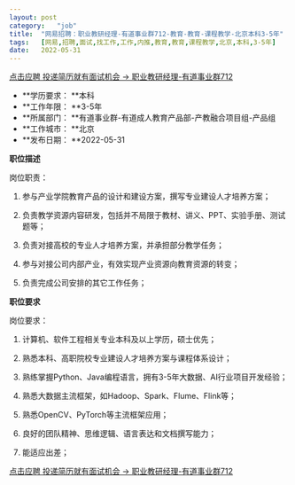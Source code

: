```yaml
---
layout:	post
category:	"job"
title:	"网易招聘：职业教研经理-有道事业群712-教育-教育-课程教学-北京本科3-5年"
tags:	[网易,招聘,面试,找工作,工作,内推,教育,教育,课程教学,北京,本科,3-5年]
date:	2022-05-31
---
```


[点击应聘 投递简历就有面试机会 ->  职业教研经理-有道事业群712](http://mobile.bole.netease.com/bole/boleDetail?id=40605&employeeId=346f03c3cda5f04c&key=all)



- **学历要求： **本科
- **工作年限： **3-5年
- **所属部门： **有道事业群-有道成人教育产品部-产教融合项目组-产品组
- **工作城市： **北京
- **发布日期： **2022-05-31



**职位描述**

岗位职责：

1. 参与产业学院教育产品的设计和建设方案，撰写专业建设人才培养方案；

2. 负责教学资源内容研发，包括并不局限于教材、讲义、PPT、实验手册、测试题等；

3. 负责对接高校的专业人才培养方案，并承担部分教学任务；

4. 参与对接公司内部产业，有效实现产业资源向教育资源的转变；

5. 负责完成公司安排的其它工作任务；





**职位要求**

岗位要求：

1. 计算机、软件工程相关专业本科及以上学历，硕士优先；

2. 熟悉本科、高职院校专业建设人才培养方案与课程体系设计；

3. 熟练掌握Python、Java编程语言，拥有3-5年大数据、AI行业项目开发经验；

4. 熟悉大数据主流框架，如Hadoop、Spark、Flume、Flink等；

5. 熟悉OpenCV、PyTorch等主流框架应用；

6. 良好的团队精神、思维逻辑、语言表达和文档撰写能力；

7. 能适应出差；



[点击应聘 投递简历就有面试机会 ->  职业教研经理-有道事业群712](http://mobile.bole.netease.com/bole/boleDetail?id=40605&employeeId=346f03c3cda5f04c&key=all)